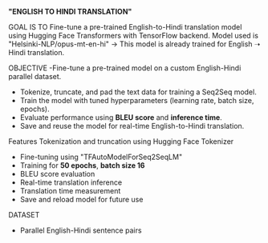 **"ENGLISH TO HINDI TRANSLATION"**

GOAL IS TO Fine-tune a pre-trained English-to-Hindi translation model using Hugging Face Transformers with TensorFlow backend.
Model used is 
"Helsinki-NLP/opus-mt-en-hi" → This model is already trained for English ➝ Hindi translation.

OBJECTIVE
-Fine-tune a pre-trained model on a custom English-Hindi parallel dataset.
- Tokenize, truncate, and pad the text data for training a Seq2Seq model.
- Train the model with tuned hyperparameters (learning rate, batch size, epochs).
- Evaluate performance using **BLEU score** and **inference time**.
- Save and reuse the model for real-time English-to-Hindi translation.

 Features
 Tokenization and truncation using Hugging Face Tokenizer  
-  Fine-tuning using "TFAutoModelForSeq2SeqLM"  
- Training for **50 epochs**, **batch size 16**  
-  BLEU score evaluation  
-  Real-time translation inference  
-  Translation time measurement  
-  Save and reload model for future use

DATASET
- Parallel English-Hindi sentence pairs
